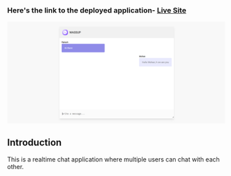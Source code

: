 ### Here's the link to the deployed application- [Live Site](https://realtime-chat-o9uz.onrender.com/)


![Weather Application](https://raw.githubusercontent.com/gouravanand662/pics/main/Annotation%202023-04-12%20161522.png)

## Introduction
This is a realtime chat application where multiple users can chat with each other.
